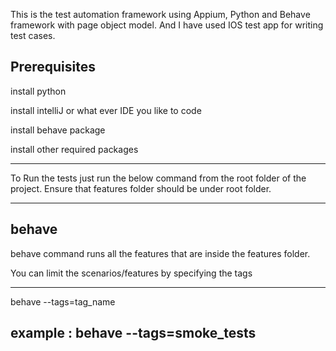 This is the test automation framework using Appium, Python and Behave framework with page object model.
And I have used IOS test app for writing test cases.


Prerequisites
--------------------------------------------------
install python

install intelliJ or what ever IDE you like to code

install behave package

install other required packages

--------------------------------------------------


To Run the tests just run the below command from the root folder of the project.
Ensure that features folder should be under root folder.

------------------------------------------------
behave
------------------------------------------------

behave command runs all the features that are inside the features folder.


You can limit the scenarios/features by specifying the tags

------------------------------------------------
behave --tags=tag_name

example : behave --tags=smoke_tests
------------------------------------------------

